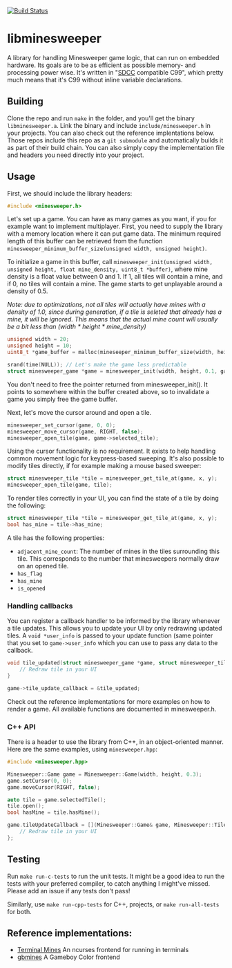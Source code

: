 [![Build Status](https://travis-ci.org/accatyyc/libminesweeper.svg?branch=master)](https://travis-ci.org/accatyyc/libminesweeper)
# libminesweeper 
A library for handling Minesweeper game logic, that can run on embedded hardware.
Its goals are to be as efficient as possible memory- and processing power wise. It's written
in "[SDCC](http://sdcc.sourceforge.net) compatible C99", which pretty much means that it's
C99 without inline variable declarations.

## Building
Clone the repo and run `make` in the folder, and you'll get the binary `libminesweeper.a`. Link the binary and include 
`include/minesweeper.h` in your projects. You can also check out the reference implentations below. Those repos include this repo
as a `git submodule` and automatically builds it as part of their build chain. You can also simply copy the implementation
file and headers you need directly into your project.

## Usage

First, we should include the library headers:
```c
#include <minesweeper.h>
```

Let's set up a game. You can have as many games as you want, if you for example want to implement multiplayer.
First, you need to supply the library with a memory location where it can put game data. The minimum required length
of this buffer can be retrieved from the function `minesweeper_minimum_buffer_size(unsigned width, unsigned height)`.

To initialize a game in this buffer, call `minesweeper_init(unsigned width, unsigned height, float mine_density, uint8_t *buffer)`,
where mine density is a float value between 0 and 1. If 1, all tiles will contain a mine, and if 0, no tiles will
contain a mine. The game starts to get unplayable around a density of 0.5.

_Note: due to optimizations, not all tiles will actually have mines with a density of 1.0, since
during generation, if a tile is seleted that already has a mine, it will be ignored. This means
that the actual mine count will usually be a bit less than (width * height * mine_density)_
	
```c
unsigned width = 20;
unsigned height = 10;
uint8_t *game_buffer = malloc(mineseeper_minimum_buffer_size(width, height));

srand(time(NULL)); // Let's make the game less predictable
struct minesweeper_game *game = minesweeper_init(width, height, 0.1, game_buffer);
```

You don't need to free the pointer returned from minesweeper_init(). It points to somewhere
within the buffer created above, so to invalidate a game you simply free the game buffer.

Next, let's move the cursor around and open a tile.
```c
minesweeper_set_cursor(game, 0, 0);
minesweeper_move_cursor(game, RIGHT, false);
minesweeper_open_tile(game, game->selected_tile);
```

Using the cursor functionality is no requirement. It exists to help handling common
movement logic for keypress-based sweeping. It's also possible to modify tiles directly,
if for example making a mouse based sweeper:
```c
struct minesweeper_tile *tile = minesweeper_get_tile_at(game, x, y);
minesweeper_open_tile(game, tile);
```

To render tiles correctly in your UI, you can find the state of a tile by doing the following:

```c
struct minesweeper_tile *tile = minesweeper_get_tile_at(game, x, y);
bool has_mine = tile->has_mine;
```

A tile has the following properties:
- `adjacent_mine_count`: The number of mines in the tiles surrounding this tile. This corresponds to the number that minesweepers normally draw on an opened tile.
- `has_flag`
- `has_mine`
- `is_opened`

### Handling callbacks

You can register a callback handler to be informed by the library whenever a tile updates.
This allows you to update your UI by only redrawing updated tiles. A `void *user_info` is
passed to your update function (same pointer that you set to `game->user_info` which you can use
to pass any data to the callback.

```c
void tile_updated(struct minesweeper_game *game, struct minesweeper_tile *tile, void *user_info) {
	// Redraw tile in your UI
}

game->tile_update_callback = &tile_updated;
```

Check out the reference implementations for more examples on how to render a game.
All available functions are documented in minesweeper.h.

### C++ API

There is a header to use the library from C++, in an object-oriented manner.
Here are the same examples, using `minesweeper.hpp`:

```cpp
#include <minesweeper.hpp>

Minesweeper::Game game = Minesweeper::Game(width, height, 0.3);
game.setCursor(0, 0);
game.moveCursor(RIGHT, false);

auto tile = game.selectedTile();
tile.open();
bool hasMine = tile.hasMine();

game.tileUpdateCallback = [](Minesweeper::Game& game, Minesweeper::Tile& tile) {
	// Redraw tile in your UI
};

```

## Testing
Run `make run-c-tests` to run the unit tests. It might be a good idea to run the tests
with your preferred compiler, to catch anything I might've missed. Please add an
issue if any tests don't pass!

Similarly, use `make run-cpp-tests` for C++, projects, or `make run-all-tests` for both.

## Reference implementations:
- [Terminal Mines](https://github.com/accatyyc/terminal-mines) An ncurses frontend for running in terminals
- [gbmines](https://github.com/rotmoset/gb-mines) A Gameboy Color frontend
